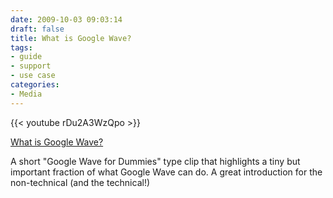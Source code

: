 ```yaml
---
date: 2009-10-03 09:03:14
draft: false
title: What is Google Wave?
tags:
- guide
- support
- use case
categories:
- Media
---
```


{{< youtube rDu2A3WzQpo >}}

[What is Google Wave?](http://www.youtube.com/watch?v=rDu2A3WzQpo)

A short "Google Wave for Dummies" type clip that highlights a tiny but
important fraction of what Google Wave can do. A great introduction for
the non-technical (and the technical!)
